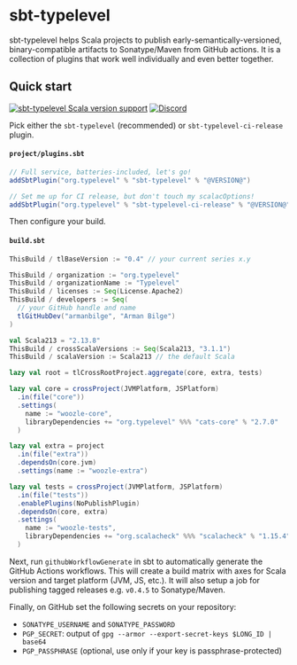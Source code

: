 # sbt-typelevel

sbt-typelevel helps Scala projects to publish early-semantically-versioned, binary-compatible artifacts to Sonatype/Maven from GitHub actions. It is a collection of plugins that work well individually and even better together.

## Quick start

[![sbt-typelevel Scala version support](https://index.scala-lang.org/typelevel/sbt-typelevel/sbt-typelevel/latest-by-scala-version.svg?targetType=Sbt)](https://index.scala-lang.org/typelevel/sbt-typelevel/sbt-typelevel)
[![Discord](https://img.shields.io/discord/632277896739946517.svg?label=&logo=discord&logoColor=ffffff&color=404244&labelColor=6A7EC2)](https://discord.gg/D7wY3aH7BQ)

Pick either the `sbt-typelevel` (recommended) or `sbt-typelevel-ci-release` plugin.

#### `project/plugins.sbt`

```scala
// Full service, batteries-included, let's go!
addSbtPlugin("org.typelevel" % "sbt-typelevel" % "@VERSION@")

// Set me up for CI release, but don't touch my scalacOptions!
addSbtPlugin("org.typelevel" % "sbt-typelevel-ci-release" % "@VERSION@")
```

Then configure your build.

#### `build.sbt`

```scala
ThisBuild / tlBaseVersion := "0.4" // your current series x.y

ThisBuild / organization := "org.typelevel"
ThisBuild / organizationName := "Typelevel"
ThisBuild / licenses := Seq(License.Apache2)
ThisBuild / developers := Seq(
  // your GitHub handle and name
  tlGitHubDev("armanbilge", "Arman Bilge")
)

val Scala213 = "2.13.8"
ThisBuild / crossScalaVersions := Seq(Scala213, "3.1.1")
ThisBuild / scalaVersion := Scala213 // the default Scala

lazy val root = tlCrossRootProject.aggregate(core, extra, tests)

lazy val core = crossProject(JVMPlatform, JSPlatform)
  .in(file("core"))
  .settings(
    name := "woozle-core",
    libraryDependencies += "org.typelevel" %%% "cats-core" % "2.7.0"
  )

lazy val extra = project
  .in(file("extra"))
  .dependsOn(core.jvm)
  .settings(name := "woozle-extra")

lazy val tests = crossProject(JVMPlatform, JSPlatform)
  .in(file("tests"))
  .enablePlugins(NoPublishPlugin)
  .dependsOn(core, extra)
  .settings(
    name := "woozle-tests",
    libraryDependencies += "org.scalacheck" %%% "scalacheck" % "1.15.4" % Test
  )
```

Next, run `githubWorkflowGenerate` in sbt to automatically generate the GitHub Actions workflows.
This will create a build matrix with axes for Scala version and target platform (JVM, JS, etc.).
It will also setup a job for publishing tagged releases e.g. `v0.4.5` to Sonatype/Maven.

Finally, on GitHub set the following secrets on your repository:

- `SONATYPE_USERNAME` and `SONATYPE_PASSWORD`
- `PGP_SECRET`: output of `gpg --armor --export-secret-keys $LONG_ID | base64`
- `PGP_PASSPHRASE` (optional, use only if your key is passphrase-protected)
